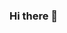 ### Hi there 👋

<!--
**Abhijeetsingh9452/Abhijeetsingh9452** is a ✨ _special_ ✨ repository because its `README.md` (this file) appears on your GitHub profile.

Here are some ideas to get you started:

- 🔭 I’m currently working on ... LHD challenges and workshop
- 🌱 I’m currently learning ... to make github profile readme
- 👯 I’m looking to collaborate on ... python
- 🤔 I’m looking for help with ... AWS
- 💬 Ask me about ... anything
- 📫 How to reach me: ... on this profile
- 😄 Pronouns: ... He/Him
- ⚡ Fun fact: ...
-->
